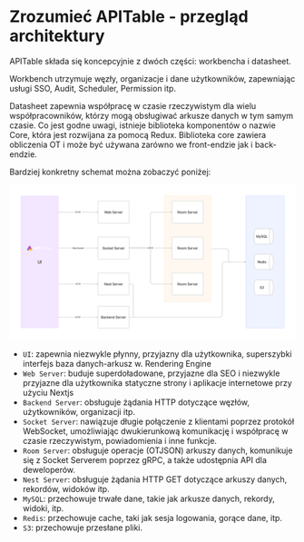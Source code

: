 # Zrozumieć APITable - przegląd architektury

APITable składa się koncepcyjnie z dwóch części: workbencha i datasheet.

Workbench utrzymuje węzły, organizacje i dane użytkowników, zapewniając usługi SSO, Audit, Scheduler, Permission itp.

Datasheet zapewnia współpracę w czasie rzeczywistym dla wielu współpracowników, którzy mogą obsługiwać arkusze danych w tym samym czasie. Co jest godne uwagi, istnieje biblioteka komponentów o nazwie Core, która jest rozwijana za pomocą Redux. Biblioteka core zawiera obliczenia OT i może być używana zarówno we front-endzie jak i back-endzie.

Bardziej konkretny schemat można zobaczyć poniżej:

![Architecture Overview](../static/architecture-overview.png)

- `UI`: zapewnia niezwykle płynny, przyjazny dla użytkownika, superszybki interfejs baza danych-arkusz w. <canvas> Rendering Engine
- `Web Server`: buduje superdoładowane, przyjazne dla SEO i niezwykle przyjazne dla użytkownika statyczne strony i aplikacje internetowe przy użyciu Nextjs
- `Backend Server`: obsługuje żądania HTTP dotyczące węzłów, użytkowników, organizacji itp.
- `Socket Server`: nawiązuje długie połączenie z klientami poprzez protokół WebSocket, umożliwiając dwukierunkową komunikację i współpracę w czasie rzeczywistym, powiadomienia i inne funkcje.
- `Room Server`: obsługuje operacje (OTJSON) arkuszy danych, komunikuje się z Socket Serverem poprzez gRPC, a także udostępnia API dla deweloperów.
- `Nest Server`: obsługuje żądania HTTP GET dotyczące arkuszy danych, rekordów, widoków itp.
- `MySQL`: przechowuje trwałe dane, takie jak arkusze danych, rekordy, widoki, itp.
- `Redis`: przechowuje cache, taki jak sesja logowania, gorące dane, itp.
- `S3`: przechowuje przesłane pliki.